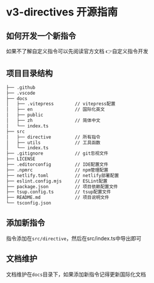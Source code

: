 # v3-directives 开源指南

## 如何开发一个新指令

如果不了解自定义指令可以先阅读官方文档
[👉自定义指令开发](https://cn.vuejs.org/guide/reusability/custom-directives.html)

## 项目目录结构

```txt
├── .github
├── .vscode
├── docs
│   ├── .vitepress        // vitepress配置
│   ├── en                // 国际化英文
│   ├── public
│   ├── zh                // 简体中文
│   └── index.ts
├── src
│   ├── directive         // 所有指令
│   ├── utils             // 工具函数
│   └── index.ts
├── .gitignore            // git忽视文件
├── LICENSE
├── .editorconfig         // IDE配置文件
├── .npmrc                // npm管理配置
├── netlify.toml          // netlify部署配置
├── eslint.config.mjs     // ESLint配置
├── package.json          // 项目依赖配置文件
├── tsup.config.ts        // tsup配置文件
├── README.md             // 项目说明文件
└── tsconfig.json
```

## 添加新指令

指令添加在`src/directive`，然后在src/index.ts中导出即可

## 文档维护

文档维护在`docs`目录下，如果添加新指令记得更新国际化文档

<style scoped>
a {
  text-decoration: none;
}
</style>

